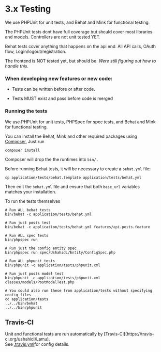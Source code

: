 # 3.x Testing



We use PHPUnit for unit tests, and Behat and Mink for functional testing.

The PHPUnit tests dont have full coverage but should cover most libraries and
models. Controllers are not unit tested YET.

Behat tests cover anything that happens on the api end: All API calls, OAuth
flow, Login/logout/registration.

The frontend is NOT tested yet, but should be. _Were still figuring out how to
handle this._

### When developing new features or new code:

  * Tests can be written before or after code.

  * Tests MUST exist and pass before code is merged

### Running the tests

We use PHPUnit for unit tests, PHPSpec for spec tests, and Behat and Mink for
functional testing.

You can install the Behat, Mink and other required packages using
[Composer](http://getcomposer.org), Just run

    
    
    composer install

Composer will drop the the runtimes into `bin/.`

Before running Behat tests, it will be necessary to create a `behat.yml` file:

    
    
    cp application/tests/behat.template application/tests/behat.yml

Then edit the `behat.yml` file and ensure that both `base_url` variables
matches your installation.

To run the tests themselves

    
    
    # Run ALL behat tests
    bin/behat -c application/tests/behat.yml
    
    # Run just posts test
    bin/behat -c application/tests/behat.yml features/api.posts.feature
    
    # Run ALL spec tests
    bin/phpspec run
    
    # Run just the config entity spec
    bin/phpspec run spec/Ushahidi/Entity/ConfigSpec.php
    
    # Run ALL phpunit tests
    bin/phpunit -c application/tests/phpunit.xml
    
    # Run just posts model test
    bin/phpunit -c application/tests/phpunit.xml classes/models/PostModelTest.php 
    
    # You could also run these from application/tests without specifying config files
    cd application/tests
    ../../bin/behat
    ../../bin/phpunit

## Travis-CI

Unit and functional tests are run automatically by [Travis-CI](https://travis-
ci.org/ushahidi/Lamu).  
See [.travis.yml](https://github.com/ushahidi/Lamu/blob/master/.travis.yml)for
config details.

